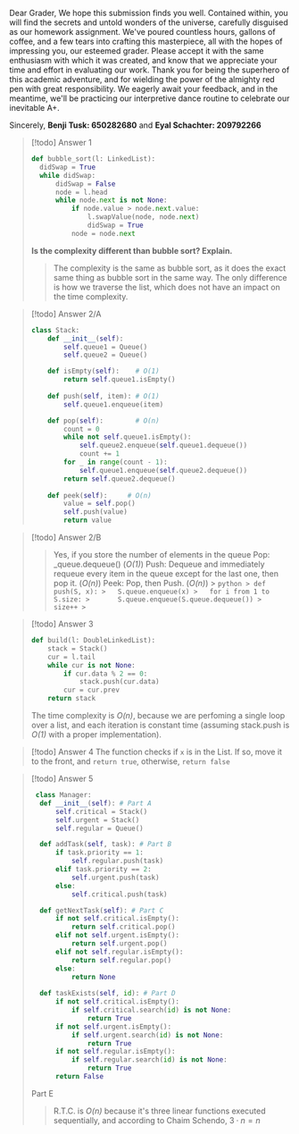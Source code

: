 Dear Grader,
	We hope this submission finds you well. Contained within, you will find the secrets and untold wonders of the universe, carefully disguised as our homework assignment. We've poured countless hours, gallons of coffee, and a few tears into crafting this masterpiece, all with the hopes of impressing you, our esteemed grader. Please accept it with the same enthusiasm with which it was created, and know that we appreciate your time and effort in evaluating our work. Thank you for being the superhero of this academic adventure, and for wielding the power of the almighty red pen with great responsibility. We eagerly await your feedback, and in the meantime, we'll be practicing our interpretive dance routine to celebrate our inevitable A+.
	
Sincerely, **Benji Tusk: 650282680** and **Eyal Schachter: 209792266**

> [!todo] Answer 1
> ```python
> def bubble_sort(l: LinkedList):
> 	didSwap = True
> 	while didSwap:
> 		didSwap = False
> 		node = l.head
> 		while node.next is not None:
> 			if node.value > node.next.value:
> 				l.swapValue(node, node.next)
> 				didSwap = True
> 			node = node.next
> ```
> **Is the complexity different than bubble sort? Explain.**
> >The complexity is the same as bubble sort, as it does the exact same thing as bubble sort in the same way. The only difference is how we traverse the list, which does not have an impact on the time complexity.

> [!todo] Answer 2/A
> 
> 
> ```python
> class Stack:
>     def __init__(self):
>         self.queue1 = Queue()
>         self.queue2 = Queue()
> 
>     def isEmpty(self):    # O(1)
>         return self.queue1.isEmpty()
>     
>     def push(self, item): # O(1)
>         self.queue1.enqueue(item)
> 
>     def pop(self):        # O(n)
>         count = 0
>         while not self.queue1.isEmpty():
>             self.queue2.enqueue(self.queue1.dequeue())
>             count += 1
>         for _ in range(count - 1):
>             self.queue1.enqueue(self.queue2.dequeue())
>         return self.queue2.dequeue()
>     
>     def peek(self):     # O(n)
>         value = self.pop()
>         self.push(value)
>         return value
> ```

> [!todo] Answer 2/B
> > Yes, if you store the number of elements in the queue
> > 	Pop: \_queue.dequeue() (_O(1)_)
> > 	Push: Dequeue and immediately requeue every item in the queue except for the last one, then pop it. (*O(n)*)
> > 	Peek: Pop, then Push. (*O(n)*)
	> ```python
	> def push(S, x):
	> 	S.queue.enqueue(x)
	> 	for i from 1 to S.size:
	> 		S.queue.enqueue(S.queue.dequeue())
	> 	size++
	> ```

> [!todo] Answer 3
> ```python
> def build(l: DoubleLinkedList):
>     stack = Stack()
>     cur = l.tail
>     while cur is not None:
>         if cur.data % 2 == 0:
>             stack.push(cur.data)
>         cur = cur.prev
>     return stack
> ```
> The time complexity is _O(n)_, because we are perfoming a single loop over a list, and each iteration is constant time (assuming stack.push is _O(1)_ with a proper implementation).

> [!todo] Answer 4
> The function checks if `x` is in the List. If so, move it to the front, and `return true`, otherwise, `return false`


> [!todo] Answer 5
> ```python
>  class Manager:
> 	def __init__(self): # Part A
> 		self.critical = Stack()
> 		self.urgent = Stack()
> 		self.regular = Queue()
> 
> 	def addTask(self, task): # Part B
> 		if task.priority == 1:
> 			self.regular.push(task)
> 		elif task.priority == 2:
> 			self.urgent.push(task)
> 		else:
> 			self.critical.push(task)
> 
> 	def getNextTask(self): # Part C
> 		if not self.critical.isEmpty():
> 			return self.critical.pop()
> 		elif not self.urgent.isEmpty():
> 			return self.urgent.pop()
> 		elif not self.regular.isEmpty():
> 			return self.regular.pop()
> 		else:
> 			return None
> 		
> 	def taskExists(self, id): # Part D
> 		if not self.critical.isEmpty():
> 			if self.critical.search(id) is not None:
> 				return True
> 		if not self.urgent.isEmpty():
> 			if self.urgent.search(id) is not None:
> 				return True
> 		if not self.regular.isEmpty():
> 			if self.regular.search(id) is not None:
> 				return True
> 		return False
>  ```
>  Part E
>  > R.T.C. is *O(n)* because it's three linear functions executed sequentially, and according to Chaim Schendo, $3\cdot n = n$
